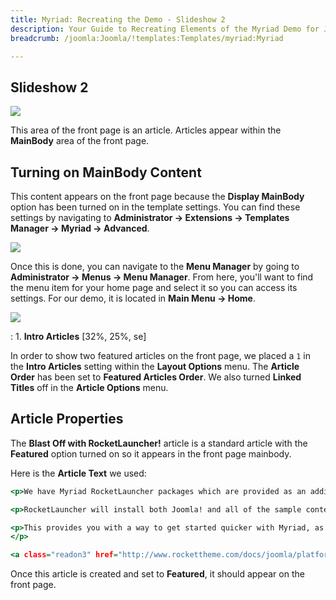 ```yaml
---
title: Myriad: Recreating the Demo - Slideshow 2
description: Your Guide to Recreating Elements of the Myriad Demo for Joomla
breadcrumb: /joomla:Joomla/!templates:Templates/myriad:Myriad

---
```


Slideshow 2
-----

![][demo]

This area of the front page is an article. Articles appear within the **MainBody** area of the front page.

Turning on MainBody Content
-----

This content appears on the front page because the **Display MainBody** option has been turned on in the template settings. You can find these settings by navigating to **Administrator -> Extensions -> Templates Manager -> Myriad -> Advanced**.

![][advanced]

Once this is done, you can navigate to the **Menu Manager** by going to **Administrator -> Menus -> Menu Manager**. From here, you'll want to find the menu item for your home page and select it so you can access its settings. For our demo, it is located in **Main Menu -> Home**.

![][menu]

:   1. **Intro Articles** [32%, 25%, se]

In order to show two featured articles on the front page, we placed a `1` in the **Intro Articles** setting within the **Layout Options** menu. The **Article Order** has been set to **Featured Articles Order**. We also turned **Linked Titles** off in the **Article Options** menu.

Article Properties
-----

The **Blast Off with RocketLauncher!** article is a standard article with the **Featured** option turned on so it appears in the front page mainbody.

Here is the **Article Text** we used:

~~~ .html
<p>We have Myriad RocketLauncher packages which are provided as an additional option with the purchase of the template or membership.</p>

<p>RocketLauncher will install both Joomla! and all of the sample content seen here on our Myriad demo site.</p>

<p>This provides you with a way to get started quicker with Myriad, as our demos feature a lot of custom content examples and configuration that can help to give you ideas for using the template to its maximum effectiveness.
</p>

<a class="readon3" href="http://www.rockettheme.com/docs/joomla/platform/rocketlauncher_3x.md">Read the Whole Story</a>
~~~

Once this article is created and set to **Featured**, it should appear on the front page.

[demo]: assets/demo_10.jpeg
[menu]: assets/demo_9a.jpeg
[advanced]: assets/setadvanced.jpeg
